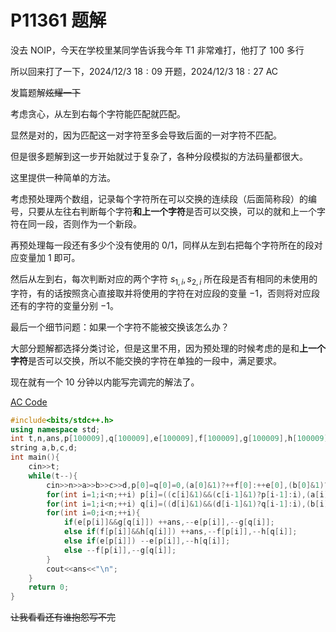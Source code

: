 # P11361 题解

没去 NOIP，今天在学校里某同学告诉我今年 T1 非常难打，他打了 $100$ 多行

所以回来打了一下，$2024/12/3\ 18:09$ 开题，$2024/12/3\ 18:27$ AC

发篇题解~~炫耀一下~~

考虑贪心，从左到右每个字符能匹配就匹配。

显然是对的，因为匹配这一对字符至多会导致后面的一对字符不匹配。

但是很多题解到这一步开始就过于复杂了，各种分段模拟的方法码量都很大。

这里提供一种简单的方法。

考虑预处理两个数组，记录每个字符所在可以交换的连续段（后面简称段）的编号，只要从左往右判断每个字符**和上一个字符**是否可以交换，可以的就和上一个字符在同一段，否则作为一个新段。

再预处理每一段还有多少个没有使用的 $0/1$，同样从左到右把每个字符所在的段对应变量加 $1$ 即可。

然后从左到右，每次判断对应的两个字符 $s_{1,i},s_{2,i}$ 所在段是否有相同的未使用的字符，有的话按照贪心直接取并将使用的字符在对应段的变量 $-1$，否则将对应段还有的字符的变量分别 $-1$。

最后一个细节问题：如果一个字符不能被交换该怎么办？

大部分题解都选择分类讨论，但是这里不用，因为预处理的时候考虑的是和**上一个字符**是否可以交换，所以不能交换的字符在单独的一段中，满足要求。

现在就有一个 $10$ 分钟以内能写完调完的解法了。

[AC Code](https://www.luogu.com.cn/record/192628862)

```cpp
#include<bits/stdc++.h>
using namespace std;
int t,n,ans,p[100009],q[100009],e[100009],f[100009],g[100009],h[100009];
string a,b,c,d;
int main(){
    cin>>t;
    while(t--){
        cin>>n>>a>>b>>c>>d,p[0]=q[0]=0,(a[0]&1)?++f[0]:++e[0],(b[0]&1)?++h[0]:++g[0],ans=0;
        for(int i=1;i<n;++i) p[i]=((c[i]&1)&&(c[i-1]&1)?p[i-1]:i),(a[i]&1)?++f[p[i]]:++e[p[i]];
        for(int i=1;i<n;++i) q[i]=((d[i]&1)&&(d[i-1]&1)?q[i-1]:i),(b[i]&1)?++h[q[i]]:++g[q[i]];
        for(int i=0;i<n;++i){
            if(e[p[i]]&&g[q[i]]) ++ans,--e[p[i]],--g[q[i]];
            else if(f[p[i]]&&h[q[i]]) ++ans,--f[p[i]],--h[q[i]];
            else if(e[p[i]]) --e[p[i]],--h[q[i]];
            else --f[p[i]],--g[q[i]];
        }
        cout<<ans<<"\n";
    }
    return 0;
}
```

~~让我看看还有谁抱怨写不完~~